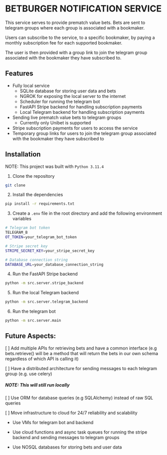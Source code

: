 # BETBURGER NOTIFICATION SERVICE

This service serves to provide prematch value bets. Bets are sent to telegram groups where each group is associated with a bookmaker.

Users can subscribe to the service, to a specific bookmaker, by paying a monthly subscription fee for each supported bookmaker.

The user is then provided with a group link to join the telegram group associated with the bookmaker they have subscribed to.

## Features

- Fully local service
  - SQLite database for storing user data and bets
  - NGROK for exposing the local server to the internet
  - Scheduler for running the telegram bot
  - FastAPI Stripe backend for handling subscription payments
  - Local Telegram backend for handling subscription payments
- Sending live prematch value bets to telegram groups
  - Currently only Unibet is supported
- Stripe subscription payments for users to access the service
- Temporary group links for users to join the telegram group associated with the bookmaker they have subscribed to

## Installation

NOTE: This project was built with `Python 3.11.4`

1. Clone the repository

```bash
git clone
```

2. Install the dependencies

```bash
pip install -r requirements.txt
```

3. Create a `.env` file in the root directory and add the following environment variables

```bash
# Telegram bot token
TELEGRAM_B
OT_TOKEN=your_telegram_bot_token

# Stripe secret key
STRIPE_SECRET_KEY=your_stripe_secret_key

# Database connection string
DATABASE_URL=your_database_connection_string
```

4. Run the FastAPI Stripe backend

```bash
python -m src.server.stripe_backend
```

5. Run the local Telegram backend

```bash
python -m src.server.telegram_backend
```

6. Run the telegram bot

```bash
python -m src.server.main
```

## Future Aspects:

[ ] Add multiple APIs for retrieving bets and have a common interface (e.g bets.retrieve() will be a method that will return the bets in our own schema regardless of which API is calling it)

[ ] Have a distributed architecture for sending messages to each telegram group (e.g. use celery)

##### NOTE: This will still run locally

[ ] Use ORM for database queries (e.g SQLAlchemy) instead of raw SQL queries

[ ] Move infrastructure to cloud for 24/7 reliability and scalability

- Use VMs for telegram bot and backend

- Use cloud functions and async task queues for running the stripe backend and sending messages to telegram groups

- Use NOSQL databases for storing bets and user data
